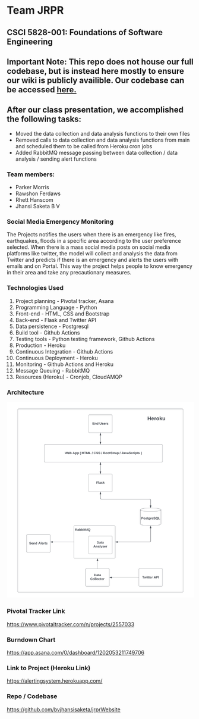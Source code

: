 # Team JRPR
## CSCI 5828-001: Foundations of Software Engineering

## Important Note: This repo does not house our full codebase, but is instead here mostly to ensure our wiki is publicly availible. Our codebase can be accessed [here.](https://github.com/bvjhansisaketa/jrprWebsite)

## After our class presentation, we accomplished the following tasks:
* Moved the data collection and data analysis functions to their own files
* Removed calls to data collection and data analysis functions from main and scheduled them to be called from Heroku cron jobs
* Added RabbitMQ message passing between data collection / data analysis / sending alert functions

### Team members:
* Parker Morris 
* Rawshon Ferdaws
* Rhett Hanscom 
* Jhansi Saketa B V 
### Social Media Emergency Monitoring
The Projects notifies the users when there is an emergency like fires, earthquakes, floods in a specific area according to the user preference selected. When there is a mass social media posts on social media platforms like twitter, the model will collect and analysis the data from Twitter and predicts if there is an emergency and alerts the users with emails and on Portal. This way the project helps people to know emergency in their area and take any precautionary measures. 
### Technologies Used
1. Project planning - Pivotal tracker, Asana
2. Programming Language - Python
3. Front-end - HTML, CSS and Bootstrap
4. Back-end - Flask and Twitter API 
5. Data persistence - Postgresql
6. Build tool - Github Actions
7. Testing tools - Python testing framework, Github Actions
8. Production - Heroku
9. Continuous Integration - Github Actions
10. Continuous Deployment - Heroku
11. Monitoring - Github Actions and Heroku
12. Message Queuing - RabbitMQ
13. Resources (Heroku) - Cronjob, CloudAMQP

### Architecture
![image](https://github.com/CSCI-5828-S22-Team/Social_Media_Emergency_Monitoring/blob/main/images/architecture.png)
### Pivotal Tracker Link
https://www.pivotaltracker.com/n/projects/2557033
### Burndown Chart
https://app.asana.com/0/dashboard/1202053211749706
### Link to Project (Heroku Link)
https://alertingsystem.herokuapp.com/
### Repo / Codebase
https://github.com/bvjhansisaketa/jrprWebsite
